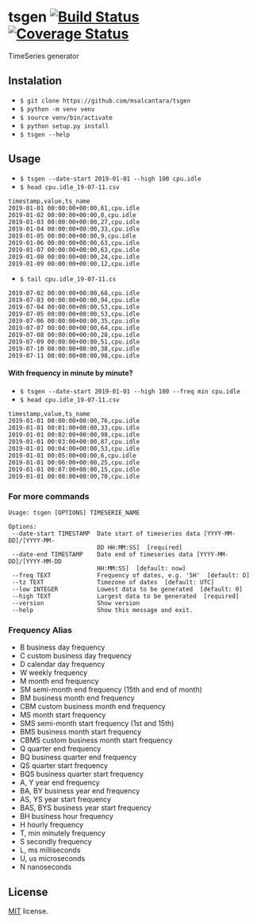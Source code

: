 # tsgen [![Build Status](https://travis-ci.org/msalcantara/tsgen.svg?branch=master)](https://travis-ci.org/msalcantara/tsgen) [![Coverage Status](https://coveralls.io/repos/github/msalcantara/tsgen/badge.svg?branch=master)](https://coveralls.io/github/msalcantara/tsgen?branch=master)
 TimeSeries generator

## Instalation
 - `$ git clone https://github.com/msalcantara/tsgen`
 - `$ python -m venv venv`
 - `$ source venv/bin/activate`
 - `$ python setup.py install`
 - `$ tsgen --help`

## Usage
 - `$ tsgen --date-start 2019-01-01 --high 100 cpu.idle`
 - `$ head cpu.idle_19-07-11.csv`
 ```csv
 timestamp,value,ts_name
 2019-01-01 00:00:00+00:00,61,cpu.idle
 2019-01-02 00:00:00+00:00,0,cpu.idle
 2019-01-03 00:00:00+00:00,27,cpu.idle
 2019-01-04 00:00:00+00:00,33,cpu.idle
 2019-01-05 00:00:00+00:00,9,cpu.idle
 2019-01-06 00:00:00+00:00,63,cpu.idle
 2019-01-07 00:00:00+00:00,63,cpu.idle
 2019-01-08 00:00:00+00:00,24,cpu.idle
 2019-01-09 00:00:00+00:00,12,cpu.idle
 ```
 - `$ tail cpu.idle_19-07-11.cs`
 ```csv
 2019-07-02 00:00:00+00:00,68,cpu.idle
 2019-07-03 00:00:00+00:00,94,cpu.idle
 2019-07-04 00:00:00+00:00,53,cpu.idle
 2019-07-05 00:00:00+00:00,53,cpu.idle
 2019-07-06 00:00:00+00:00,35,cpu.idle
 2019-07-07 00:00:00+00:00,64,cpu.idle
 2019-07-08 00:00:00+00:00,28,cpu.idle
 2019-07-09 00:00:00+00:00,51,cpu.idle
 2019-07-10 00:00:00+00:00,38,cpu.idle
 2019-07-11 00:00:00+00:00,98,cpu.idle
 ```
 #### With frequency in minute by minute?
  - `$ tsgen --date-start 2019-01-01 --high 100 --freq min cpu.idle`
  - `$ head cpu.idle_19-07-11.csv`
  ```csv
  timestamp,value,ts_name
  2019-01-01 00:00:00+00:00,76,cpu.idle
  2019-01-01 00:01:00+00:00,33,cpu.idle
  2019-01-01 00:02:00+00:00,98,cpu.idle
  2019-01-01 00:03:00+00:00,87,cpu.idle
  2019-01-01 00:04:00+00:00,53,cpu.idle
  2019-01-01 00:05:00+00:00,6,cpu.idle
  2019-01-01 00:06:00+00:00,25,cpu.idle
  2019-01-01 00:07:00+00:00,15,cpu.idle
  2019-01-01 00:08:00+00:00,70,cpu.idle
  ```
 ### For more commands
 ```
Usage: tsgen [OPTIONS] TIMESERIE_NAME

Options:
  --date-start TIMESTAMP  Date start of timeseries data [YYYY-MM-DD]/[YYYY-MM-
                          DD HH:MM:SS]  [required]
  --date-end TIMESTAMP    Date end of timeseries data [YYYY-MM-DD]/[YYYY-MM-DD
                          HH:MM:SS]  [default: now]
  --freq TEXT             Frequency of dates, e.g. '5H'  [default: D]
  --tz TEXT               Timezone of dates  [default: UTC]
  --low INTEGER           Lowest data to be generated  [default: 0]
  --high TEXT             Largest data to be generated  [required]
  --version               Show version
  --help                  Show this message and exit.
 ```
 ### Frequency Alias
 - B	business day frequency
 - C	custom business day frequency
 - D	calendar day frequency
 - W	weekly frequency
 - M	month end frequency
 - SM	semi-month end frequency (15th and end of month)
 - BM	business month end frequency
 - CBM	custom business month end frequency
 - MS	month start frequency
 - SMS	semi-month start frequency (1st and 15th)
 - BMS	business month start frequency
 - CBMS	custom business month start frequency
 - Q	quarter end frequency
 - BQ	business quarter end frequency
 - QS	quarter start frequency
 - BQS	business quarter start frequency
 - A, Y	year end frequency
 - BA, BY	business year end frequency
 - AS, YS	year start frequency
 - BAS, BYS	business year start frequency
 - BH	business hour frequency
 - H	hourly frequency
 - T, min	minutely frequency
 - S	secondly frequency
 - L, ms	milliseconds
 - U, us	microseconds
 - N	nanoseconds

## License
 [MIT](https://raw.githubusercontent.com/tebeka/selenium/master/LICENSE) license.
